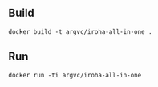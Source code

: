 ## Build

```
docker build -t argvc/iroha-all-in-one .
```


## Run

```
docker run -ti argvc/iroha-all-in-one
```

